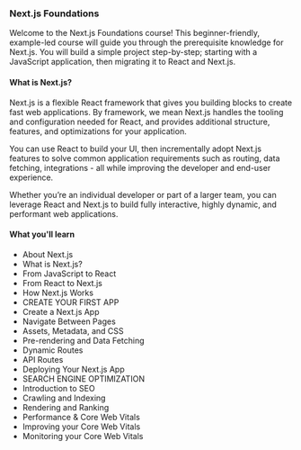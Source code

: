 ### Next.js Foundations

Welcome to the Next.js Foundations course! 
This beginner-friendly, example-led course will guide you through the prerequisite knowledge for Next.js. 
You will build a simple project step-by-step; starting with a JavaScript application, then migrating it to React and Next.js.

#### What is Next.js?
Next.js is a flexible React framework that gives you building blocks to create fast web applications.
By framework, we mean Next.js handles the tooling and configuration needed for React, and provides additional structure, features, and optimizations for your application.

You can use React to build your UI, then incrementally adopt Next.js features to solve common application requirements such as routing, data fetching, integrations - all while improving the developer and end-user experience.

Whether you’re an individual developer or part of a larger team, you can leverage React and Next.js to build fully interactive, highly dynamic, and performant web applications.

#### What you'll learn

- About Next.js
- What is Next.js?
- From JavaScript to React
- From React to Next.js
- How Next.js Works
- CREATE YOUR FIRST APP
- Create a Next.js App
- Navigate Between Pages
- Assets, Metadata, and CSS
- Pre-rendering and Data Fetching
- Dynamic Routes
- API Routes
- Deploying Your Next.js App
- SEARCH ENGINE OPTIMIZATION
- Introduction to SEO
- Crawling and Indexing
- Rendering and Ranking
- Performance & Core Web Vitals
- Improving your Core Web Vitals
- Monitoring your Core Web Vitals
